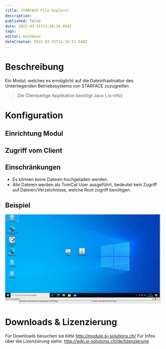 ```yaml
---
title: STARFACE File Explorer
description: 
published: false
date: 2022-03-31T11:26:18.054Z
tags: 
editor: markdown
dateCreated: 2022-03-31T11:16:51.548Z
---
```


# Beschreibung
Ein Modul, welches es ermöglicht auf die Dateinfrastruktur des Unterliegenden Betriebssystems von STARFACE zuzugreifen.

> Die Clientseitige Applikation benötigt Java
{.is-info}


# Konfiguration

## Einrichtung Modul

## Zugriff vom Client


## Einschränkungen
- Es können keine Dateien hochgeladen werden.
- Alle Dateien werden als TomCat User ausgeführt, bedeutet kein Zugriff auf Dateien/Verzeichnisse, welche Root zugriff benötigen.

## Beispiel

![Example.gif](/uploads/file-explorer/Example.gif)

# Downloads & Lizenzierung
Für Downloads besuchen sie bitte http://module.si-solutions.ch/
Für Infos über die Lizenzierung siehe: http://wiki.si-solutions.ch/de/lizenzierung